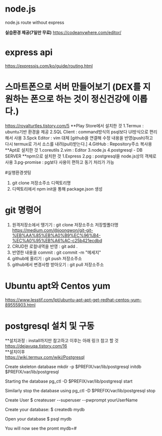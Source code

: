 # node.js
node.js route without express

**실습환경 제공(7일만 무료)**
https://codeanywhere.com/editor/

# express api
https://expressjs.com/ko/guide/routing.html

# 스마트폰으로 서버 만들어보기 (DEX를 지원하는 폰으로 하는 것이 정신건강에 이롭다.)
https://royalturtles.tistory.com/5
**Play Store에서 설치한 것
  1.Termux : ubuntu기반 환경을 제공
  2.SQL Client : command방식의 psql보다 UI방식으로 편리해서 사용
  3.Spck Editor : vim 대체 [github을 연결해 수정 내용을 반영(push)하고 다시 termux로 가서 소스를 내려(pull)받는다.]
  4.GitHub : Repository주소 복사용
**Apt로 설치한 것
  1.coreutils 
  2.vim : Editor
  3.node.js 
  4.postgresql - DB SERVER 
**npm으로 설치한 것
  1.Express
  2.pg : postgresql을 node.js상의 객체로 사용
  3.pg-promise : pg보다 사용이 편하고 동기 처리가 가능
  

#실행환경셋팅
1. git clone 저장소주소 디렉토리명
2. 디렉토리에서 npm init을 통해 package.json 생성

# git 명령어 
1. 원격저장소에서 땡기기 : git clone 저장소주소 저장할폴더명
https://medium.com/@joongwon/git-git-%EB%AA%85%EB%A0%B9%EC%96%B4-%EC%A0%95%EB%A6%AC-c25b421ecdbd
2. CRUD한 로컬내역을 반영 : git add .
3. 반영한 내용을 commit : git commit -m "메세지"
4. github에 올리기 : git push 저장소주소
5. github에서 변경사항 받아오기 : git pull 저장소주소

# Ubuntu apt와 Centos yum
https://www.lesstif.com/lpt/ubuntu-apt-apt-get-redhat-centos-yum-89555903.html

# postgresql 설치 및 구동
**설치과정 : install까지만 참고하고 이후는 아래 링크 참고 할 것<br/>
https://dejavuqa.tistory.com/16<br/>
**설치이후<br/>
https://wiki.termux.com/wiki/Postgresql<br/>

Create skeleton database
 mkdir -p $PREFIX/var/lib/postgresql
 initdb $PREFIX/var/lib/postgresql

Starting the database
 pg_ctl -D $PREFIX/var/lib/postgresql start

Similarly stop the database using
 pg_ctl -D $PREFIX/var/lib/postgresql stop

Create User
 $ createuser --superuser --pwprompt yourUserName

Create your database:
 $ createdb mydb

Open your database
 $ psql mydb

You will now see the promt
 mydb=#


